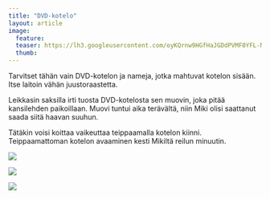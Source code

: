 ```yaml
---
title: "DVD-kotelo"
layout: article
image:
  feature:
  teaser: https://lh3.googleusercontent.com/oyKQrnw9HGfHaJGDdPVMF0YFL-N30PprGsnxSur-xdY=w245-h163-no
  thumb:
---
```


Tarvitset tähän vain DVD-kotelon ja nameja, jotka mahtuvat kotelon sisään. Itse laitoin vähän juustoraastetta.

Leikkasin saksilla irti tuosta DVD-kotelosta sen muovin, joka pitää kansilehden paikoillaan. Muovi tuntui aika terävältä, niin Miki olisi saattanut saada siitä haavan suuhun.

Tätäkin voisi koittaa vaikeuttaa teippaamalla kotelon kiinni. Teippaamattoman kotelon avaaminen kesti Mikiltä reilun minuutin.

[![](https://lh3.googleusercontent.com/2mXU9pxVQMTA7tI1pP3-5FXW2UlStUicIPivZ78loQw=w800)](https://lh3.googleusercontent.com/2mXU9pxVQMTA7tI1pP3-5FXW2UlStUicIPivZ78loQw=s0)

[![](https://lh3.googleusercontent.com/jUf_8RjsgeyfyoBiS054hGbuxgaY22-tWMoIgEtIjtM=w800)](https://lh3.googleusercontent.com/jUf_8RjsgeyfyoBiS054hGbuxgaY22-tWMoIgEtIjtM=s0)

[![](https://lh3.googleusercontent.com/7aBAweTHm4bBq0BqAkyRVh7YLUmgSs-DAvrwDrctGA4=w800)](https://lh3.googleusercontent.com/7aBAweTHm4bBq0BqAkyRVh7YLUmgSs-DAvrwDrctGA4=s0)
